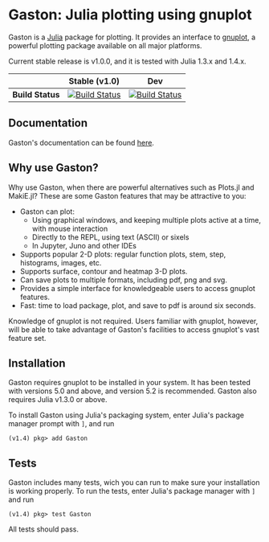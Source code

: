 Gaston: Julia plotting using gnuplot
==================================== 

Gaston is a [Julia](https://julialang.org)  package for plotting. It provides an interface to [gnuplot](http://gnuplot.info), a powerful plotting package available on all major platforms.

Current stable release is v1.0.0, and it is tested with Julia 1.3.x and 1.4.x.

|                  | Stable (v1.0)  | Dev               |
|:----------------:|:----------------: | :----------------:|
| **Build Status** | [![Build Status](https://travis-ci.org/mbaz/Gaston.jl.svg?branch=v0.10.0)](https://travis-ci.org/mbaz/Gaston.jl) | [![Build Status](https://travis-ci.org/mbaz/Gaston.jl.svg?branch=master)](https://travis-ci.org/mbaz/Gaston.jl) |

Documentation
-------------

Gaston's documentation can be found [here](https://mbaz.github.io/Gaston.jl/v1.0.0/).

Why use Gaston?
--------------

Why use Gaston, when there are powerful alternatives such as Plots.jl and MakiE.jl? These are some Gaston features that may be attractive to you:

* Gaston can plot:
    * Using graphical windows, and keeping multiple plots active at a time, with mouse interaction
    * Directly to the REPL, using text (ASCII) or sixels
    * In Jupyter, Juno and other IDEs
* Supports popular 2-D plots: regular function plots, stem, step, histograms, images, etc.
* Supports surface, contour and heatmap 3-D plots.
* Can save plots to multiple formats, including pdf, png and svg.
* Provides a simple interface for knowledgeable users to access gnuplot features.
* Fast: time to load package, plot, and save to pdf is around six seconds.

Knowledge of gnuplot is not required. Users familiar with gnuplot, however, will be able to take advantage of Gaston's facilities to access gnuplot's vast feature set.

Installation
------------

Gaston requires gnuplot to be installed in your system. It has been tested with versions 5.0 and above, and version 5.2 is recommended. Gaston also requires Julia v1.3.0 or above.

To install Gaston using Julia's packaging system, enter Julia's package manager prompt with `]`, and run

    (v1.4) pkg> add Gaston

Tests
-----

Gaston includes many tests, wich you can run to make sure your installation is
working properly. To run the tests, enter Julia's package manager with `]` and run

    (v1.4) pkg> test Gaston

All tests should pass.
